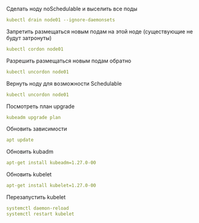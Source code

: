 Сделать ноду noSchedulable и выселить все поды
```yaml
kubectl drain node01 --ignore-daemonsets
```
Запретить размещаться новым подам на этой ноде (существующие не будут затронуты)
```yaml
kubectl cordon node01
```
Разрешить размещаться новым подам обратно
```yaml
kubectl uncordon node01
```
Вернуть ноду для возможности Schedulable
```yaml
kubectl uncordon node01
```
Посмотреть план upgrade
```yaml
kubeadm upgrade plan
```
Обновить зависимости
```yaml
apt update
```
Обновить kubadm
```yaml
apt-get install kubeadm=1.27.0-00
```
Обновить kubelet
```yaml
apt-get install kubelet=1.27.0-00 
```
Перезапустить kubelet
```yaml
systemctl daemon-reload
systemctl restart kubelet
```
